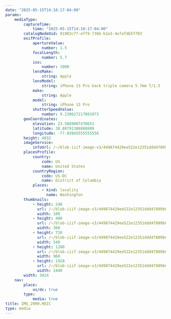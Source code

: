```yaml
---
date: "2025-05-15T14:18:17-04:00"
params:
    mediaType:
        captureTime:
            time: "2025-05-15T14:18:17-04:00"
        catalogNodeUid: 01983c77-eff9-736b-b1e3-4e7afdb5f703
        exifProfile:
            apertureValue:
                number: 1.5
            focalLength:
                number: 5.7
            iso:
                number: 1000
            lensMake:
                string: Apple
            lensModel:
                string: iPhone 13 Pro back triple camera 5.7mm f/1.5
            make:
                string: Apple
            model:
                string: iPhone 13 Pro
            shutterSpeedValue:
                number: 9.230627217801073
        geoCoordinates:
            elevation: 23.5889007470651
            latitude: 38.88791388888889
            longitude: -77.02045555555556
        height: 4032
        imageService:
            infoUrl: /~/blob-iiif-image-v3/449874429ee522e12351ddd47809b6c24b7682b0295ac7be9c98e0e1a4e2400f/info.json
        placesProfile:
            country:
                code: US
                name: United States
            countryRegion:
                code: US-DC
                name: District of Columbia
            places:
                - kind: locality
                  name: Washington
        thumbnails:
            - height: 240
              url: /~/blob-iiif-image-v3/449874429ee522e12351ddd47809b6c24b7682b0295ac7be9c98e0e1a4e2400f/full/180%2C240/0/default.jpg
              width: 180
            - height: 480
              url: /~/blob-iiif-image-v3/449874429ee522e12351ddd47809b6c24b7682b0295ac7be9c98e0e1a4e2400f/full/360%2C480/0/default.jpg
              width: 360
            - height: 720
              url: /~/blob-iiif-image-v3/449874429ee522e12351ddd47809b6c24b7682b0295ac7be9c98e0e1a4e2400f/full/540%2C720/0/default.jpg
              width: 540
            - height: 1280
              url: /~/blob-iiif-image-v3/449874429ee522e12351ddd47809b6c24b7682b0295ac7be9c98e0e1a4e2400f/full/960%2C1280/0/default.jpg
              width: 960
            - height: 1920
              url: /~/blob-iiif-image-v3/449874429ee522e12351ddd47809b6c24b7682b0295ac7be9c98e0e1a4e2400f/full/1440%2C1920/0/default.jpg
              width: 1440
        width: 3024
    nav:
        place:
            us/dc: true
        type:
            media: true
title: IMG_2990.HEIC
type: media
---
```

